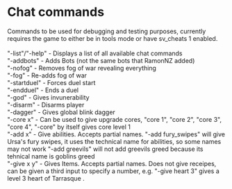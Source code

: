 # Chat commands
Commands to be used for debugging and testing purposes, currently requires the game to either be in tools mode or have sv_cheats 1 enabled. 
<br>
<br>
"-list"/"-help" - Displays a list of all available chat commands
<br>
"-addbots" - Adds Bots (not the same bots that RamonNZ added)
<br>
"-nofog" - Removes fog of war revealing everything
<br>
"-fog" - Re-adds fog of war
<br>
"-startduel" - Forces duel start
<br>
"-endduel" - Ends a duel
<br>
"-god" - Gives invunerability
<br>
"-disarm" - Disarms player
<br>
"-dagger" - Gives global blink dagger
<br>
"-core x" - Can be used to give upgrade cores, "core 1", "core 2", "core 3", "core 4", "-core" by itself gives core level 1 
<br>
"-add x" - Give abilities. Accepts partial names. "-add fury_swipes" will give Ursa's fury swipes, it uses the technical name for abilities, so some names may not work "-add greevils" will not add greevils greed because its tehnical name is goblins greed
<br>
"-give x y" - Gives Items. Accepts partial names. Does not give receipes, can be given a third input to specify a number, e.g. "-give heart 3" gives a level 3 heart of Tarrasque .

